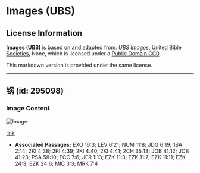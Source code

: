 # Images (UBS)

## License Information

**Images (UBS)** is based on and adapted from: _UBS Images_, [United Bible Societies](https://unitedbiblesocieties.org/), None, which is licensed under a [Public Domain CC0](https://creativecommons.org/public-domain/cc0/).

This markdown version is provided under the same license.



--------------------------------

## 锅 (id: 295098)

### Image Content

![Image](https://cdn.aquifer.bible/aquifer-content/resources/Media/WEB-0485_pot.jpg)

[link](https://cdn.aquifer.bible/aquifer-content/resources/Media/WEB-0485_pot.jpg)

* **Associated Passages:** EXO 16:3; LEV 6:21; NUM 11:8; JDG 6:19; 1SA 2:14; 2KI 4:38; 2KI 4:39; 2KI 4:40; 2KI 4:41; 2CH 35:13; JOB 41:12; JOB 41:23; PSA 58:10; ECC 7:6; JER 1:13; EZK 11:3; EZK 11:7; EZK 11:11; EZK 24:3; EZK 24:6; MIC 3:3; MRK 7:4

